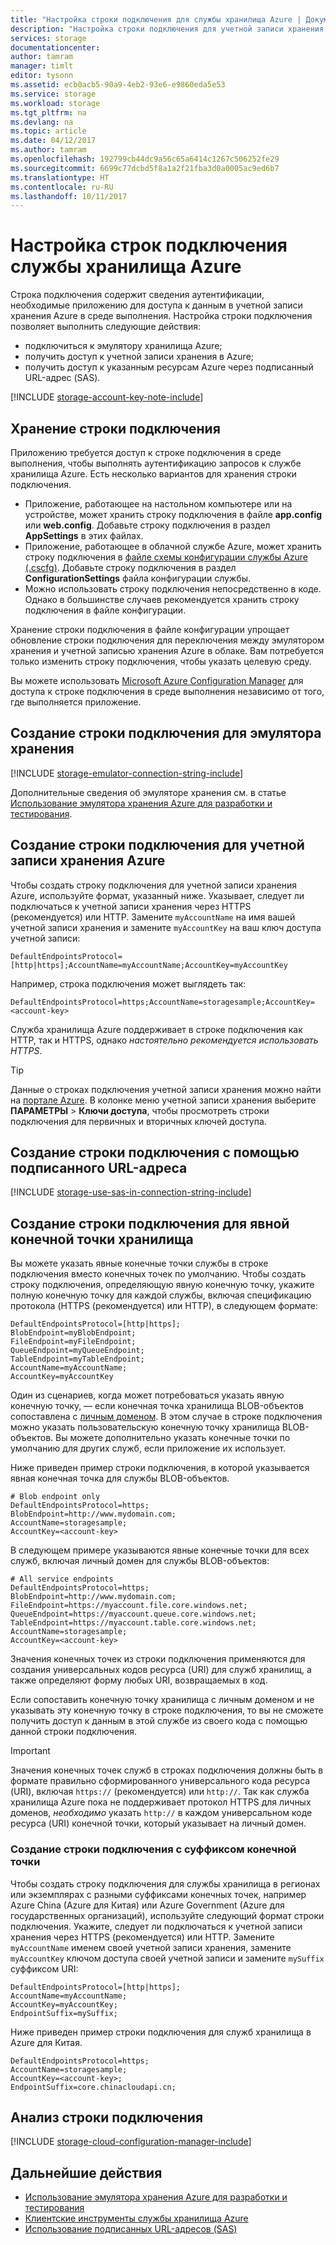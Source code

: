 ```yaml
---
title: "Настройка строки подключения для службы хранилища Azure | Документация Майкрософт"
description: "Настройка строки подключения для учетной записи хранения Azure. Строка подключения содержит сведения, необходимые для аутентификации при доступе к учетной записи хранения из приложения во время выполнения."
services: storage
documentationcenter: 
author: tamram
manager: timlt
editor: tysonn
ms.assetid: ecb0acb5-90a9-4eb2-93e6-e9860eda5e53
ms.service: storage
ms.workload: storage
ms.tgt_pltfrm: na
ms.devlang: na
ms.topic: article
ms.date: 04/12/2017
ms.author: tamram
ms.openlocfilehash: 192799cb44dc9a56c65a6414c1267c506252fe29
ms.sourcegitcommit: 6699c77dcbd5f8a1a2f21fba3d0a0005ac9ed6b7
ms.translationtype: HT
ms.contentlocale: ru-RU
ms.lasthandoff: 10/11/2017
---
```

# <a name="configure-azure-storage-connection-strings"></a>Настройка строк подключения службы хранилища Azure

Строка подключения содержит сведения аутентификации, необходимые приложению для доступа к данным в учетной записи хранения Azure в среде выполнения. Настройка строки подключения позволяет выполнить следующие действия:

* подключиться к эмулятору хранилища Azure;
* получить доступ к учетной записи хранения в Azure;
* получить доступ к указанным ресурсам Azure через подписанный URL-адрес (SAS).

[!INCLUDE [storage-account-key-note-include](../../../includes/storage-account-key-note-include.md)]

## <a name="storing-your-connection-string"></a>Хранение строки подключения
Приложению требуется доступ к строке подключения в среде выполнения, чтобы выполнять аутентификацию запросов к службе хранилища Azure. Есть несколько вариантов для хранения строки подключения.

* Приложение, работающее на настольном компьютере или на устройстве, может хранить строку подключения в файле **app.config** или **web.config**. Добавьте строку подключения в раздел **AppSettings** в этих файлах.
* Приложение, работающее в облачной службе Azure, может хранить строку подключения в [файле схемы конфигурации службы Azure (.cscfg)](https://msdn.microsoft.com/library/ee758710.aspx). Добавьте строку подключения в раздел **ConfigurationSettings** файла конфигурации службы.
* Можно использовать строку подключения непосредственно в коде. Однако в большинстве случаев рекомендуется хранить строку подключения в файле конфигурации.

Хранение строки подключения в файле конфигурации упрощает обновление строки подключения для переключения между эмулятором хранения и учетной записью хранения Azure в облаке. Вам потребуется только изменить строку подключения, чтобы указать целевую среду.

Вы можете использовать [Microsoft Azure Configuration Manager](https://www.nuget.org/packages/Microsoft.WindowsAzure.ConfigurationManager/) для доступа к строке подключения в среде выполнения независимо от того, где выполняется приложение.

## <a name="create-a-connection-string-for-the-storage-emulator"></a>Создание строки подключения для эмулятора хранения
[!INCLUDE [storage-emulator-connection-string-include](../../../includes/storage-emulator-connection-string-include.md)]

Дополнительные сведения об эмуляторе хранения см. в статье [Использование эмулятора хранения Azure для разработки и тестирования](storage-use-emulator.md).

## <a name="create-a-connection-string-for-an-azure-storage-account"></a>Создание строки подключения для учетной записи хранения Azure
Чтобы создать строку подключения для учетной записи хранения Azure, используйте формат, указанный ниже. Указывает, следует ли подключаться к учетной записи хранения через HTTPS (рекомендуется) или HTTP. Замените `myAccountName` на имя вашей учетной записи хранения и замените `myAccountKey` на ваш ключ доступа учетной записи:

`DefaultEndpointsProtocol=[http|https];AccountName=myAccountName;AccountKey=myAccountKey`

Например, строка подключения может выглядеть так:

`DefaultEndpointsProtocol=https;AccountName=storagesample;AccountKey=<account-key>`

Служба хранилища Azure поддерживает в строке подключения как HTTP, так и HTTPS, однако *настоятельно рекомендуется использовать HTTPS*.

> [!TIP]
> Данные о строках подключения учетной записи хранения можно найти на [портале Azure](https://portal.azure.com). В колонке меню учетной записи хранения выберите **ПАРАМЕТРЫ** > **Ключи доступа**, чтобы просмотреть строки подключения для первичных и вторичных ключей доступа.
>

## <a name="create-a-connection-string-using-a-shared-access-signature"></a>Создание строки подключения с помощью подписанного URL-адреса
[!INCLUDE [storage-use-sas-in-connection-string-include](../../../includes/storage-use-sas-in-connection-string-include.md)]

## <a name="create-a-connection-string-for-an-explicit-storage-endpoint"></a>Создание строки подключения для явной конечной точки хранилища
Вы можете указать явные конечные точки службы в строке подключения вместо конечных точек по умолчанию. Чтобы создать строку подключения, определяющую явную конечную точку, укажите полную конечную точку для каждой службы, включая спецификацию протокола (HTTPS (рекомендуется) или HTTP), в следующем формате:

```
DefaultEndpointsProtocol=[http|https];
BlobEndpoint=myBlobEndpoint;
FileEndpoint=myFileEndpoint;
QueueEndpoint=myQueueEndpoint;
TableEndpoint=myTableEndpoint;
AccountName=myAccountName;
AccountKey=myAccountKey
```

Один из сценариев, когда может потребоваться указать явную конечную точку, — если конечная точка хранилища BLOB-объектов сопоставлена с [личным доменом](../blobs/storage-custom-domain-name.md). В этом случае в строке подключения можно указать пользовательскую конечную точку хранилища BLOB-объектов. Вы можете дополнительно указать конечные точки по умолчанию для других служб, если приложение их использует.

Ниже приведен пример строки подключения, в которой указывается явная конечная точка для службы BLOB-объектов.

```
# Blob endpoint only
DefaultEndpointsProtocol=https;
BlobEndpoint=http://www.mydomain.com;
AccountName=storagesample;
AccountKey=<account-key>
```

В следующем примере указываются явные конечные точки для всех служб, включая личный домен для службы BLOB-объектов:

```
# All service endpoints
DefaultEndpointsProtocol=https;
BlobEndpoint=http://www.mydomain.com;
FileEndpoint=https://myaccount.file.core.windows.net;
QueueEndpoint=https://myaccount.queue.core.windows.net;
TableEndpoint=https://myaccount.table.core.windows.net;
AccountName=storagesample;
AccountKey=<account-key>
```

Значения конечных точек из строки подключения применяются для создания универсальных кодов ресурса (URI) для служб хранилищ, а также определяют форму любых URI, возвращаемых в код.

Если сопоставить конечную точку хранилища с личным доменом и не указывать эту конечную точку в строке подключения, то вы не сможете получить доступ к данным в этой службе из своего кода с помощью данной строки подключения.

> [!IMPORTANT]
> Значения конечных точек служб в строках подключения должны быть в формате правильно сформированного универсального кода ресурса (URI), включая `https://` (рекомендуется) или `http://`. Так как служба хранилища Azure пока не поддерживает протокол HTTPS для личных доменов, *необходимо* указать `http://` в каждом универсальном коде ресурса (URI) конечной точки, который указывает на личный домен.
>

### <a name="create-a-connection-string-with-an-endpoint-suffix"></a>Создание строки подключения с суффиксом конечной точки
Чтобы создать строку подключения для службы хранилища в регионах или экземплярах с разными суффиксами конечных точек, например Azure China (Azure для Китая) или Azure Government (Azure для государственных организаций), используйте следующий формат строки подключения. Укажите, следует ли подключаться к учетной записи хранения через HTTPS (рекомендуется) или HTTP. Замените `myAccountName` именем своей учетной записи хранения, замените `myAccountKey` ключом доступа своей учетной записи и замените `mySuffix` суффиксом URI:

```
DefaultEndpointsProtocol=[http|https];
AccountName=myAccountName;
AccountKey=myAccountKey;
EndpointSuffix=mySuffix;
```

Ниже приведен пример строки подключения для служб хранилища в Azure для Китая.

```
DefaultEndpointsProtocol=https;
AccountName=storagesample;
AccountKey=<account-key>;
EndpointSuffix=core.chinacloudapi.cn;
```

## <a name="parsing-a-connection-string"></a>Анализ строки подключения
[!INCLUDE [storage-cloud-configuration-manager-include](../../../includes/storage-cloud-configuration-manager-include.md)]

## <a name="next-steps"></a>Дальнейшие действия
* [Использование эмулятора хранения Azure для разработки и тестирования](storage-use-emulator.md)
* [Клиентские инструменты службы хранилища Azure](storage-explorers.md)
* [Использование подписанных URL-адресов (SAS)](storage-dotnet-shared-access-signature-part-1.md)

